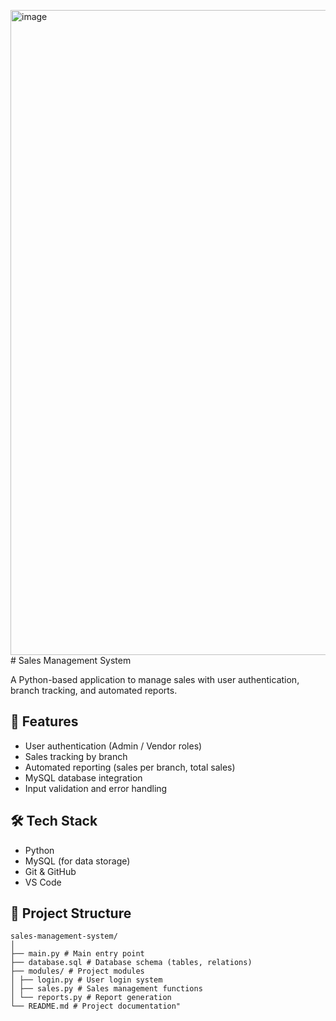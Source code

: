 <img width="960" height="1032" alt="image" src="https://github.com/user-attachments/assets/43431a47-7de1-4035-b947-8efe73ea70b5" /># Sales Management System

A Python-based application to manage sales with user authentication, branch tracking, and automated reports.

## 🚀 Features
- User authentication (Admin / Vendor roles)
- Sales tracking by branch
- Automated reporting (sales per branch, total sales)
- MySQL database integration
- Input validation and error handling

## 🛠️ Tech Stack
- Python
- MySQL (for data storage)
- Git & GitHub
- VS Code

## 📂 Project Structure

```
sales-management-system/
│
├── main.py # Main entry point
├── database.sql # Database schema (tables, relations)
├── modules/ # Project modules
│ ├── login.py # User login system
│ ├── sales.py # Sales management functions
│ └── reports.py # Report generation
└── README.md # Project documentation"
```
